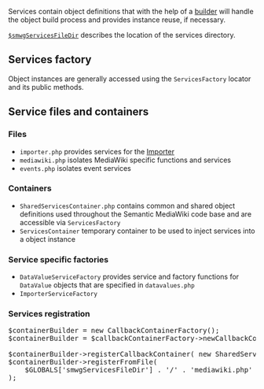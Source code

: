 Services contain object definitions that with the help of a [builder](https://github.com/onoi/callback-container) will handle the object build process and provides instance reuse, if necessary.

[`$smwgServicesFileDir`](https://www.semantic-mediawiki.org/wiki/Help:$smwgServicesFileDir) describes the location of the services directory.

## Services factory

Object instances are generally accessed using the `ServicesFactory` locator and its public methods.

## Service files and containers

### Files

* `importer.php` provides services for the [Importer](https://github.com/SemanticMediaWiki/SemanticMediaWiki/tree/master/src/Importer)
* `mediawiki.php` isolates MediaWiki specific functions and services
* `events.php` isolates event services

### Containers

* `SharedServicesContainer.php` contains common and shared object definitions used throughout the Semantic MediaWiki code base and are accessible via `ServicesFactory`
* `ServicesContainer` temporary container to be used to inject services into a object instance

### Service specific factories

* `DataValueServiceFactory` provides service and factory functions for
  `DataValue` objects that are specified in `datavalues.php`
* `ImporterServiceFactory`

### Services registration

<pre>
$containerBuilder = new CallbackContainerFactory();
$containerBuilder = $callbackContainerFactory->newCallbackContainerBuilder();

$containerBuilder->registerCallbackContainer( new SharedServicesContainer() );
$containerBuilder->registerFromFile(
	$GLOBALS['smwgServicesFileDir'] . '/' . 'mediawiki.php'
);
</pre>
